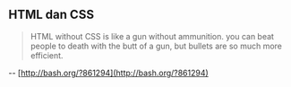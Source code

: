 ## HTML dan CSS

> HTML without CSS is like a gun without ammunition. you can beat people to death with the butt of a gun, but bullets are so much more efficient.

-- [http://bash.org/?861294](http://bash.org/?861294)

<!-- {"time": "2008-05-30 17:33:21", "title": "HTML dan CSS"} -->

